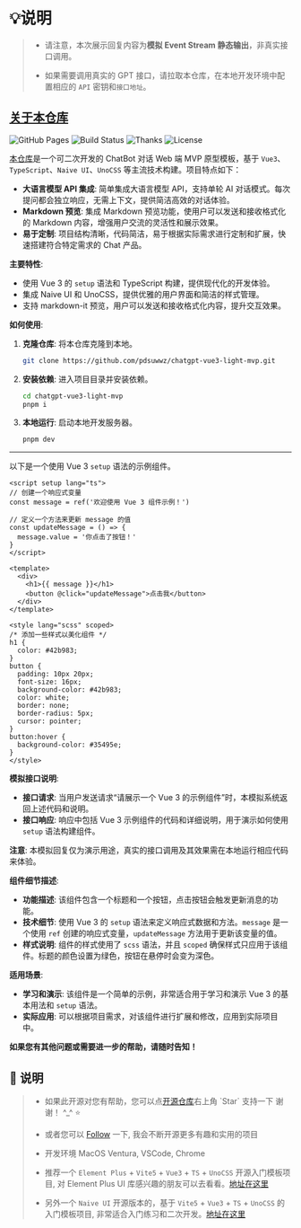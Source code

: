 # **💡说明**

> - 请注意，本次展示回复内容为**模拟 Event Stream 静态输出**，非真实接口调用。
>
>- 如果需要调用真实的 GPT 接口，请拉取本仓库，在本地开发环境中配置相应的 `API` 密钥和`接口地址`。

## <a target="_blank" href="https://github.com/pdsuwwz/chatgpt-vue3-light-mvp">关于本仓库</a>

![GitHub Pages](https://img.shields.io/badge/gh--pages-passing-brightgreen)
![Build Status](https://img.shields.io/badge/build-passing-brightgreen)
![Thanks](https://img.shields.io/badge/thanks-%E2%9D%A4-pink)
![License](https://img.shields.io/badge/license-MIT-blue)


<a target="_blank" href="https://github.com/pdsuwwz/chatgpt-vue3-light-mvp">本仓库</a>是一个可二次开发的 ChatBot 对话 Web 端 MVP 原型模板，基于 `Vue3`、`TypeScript`、`Naive UI`、`UnoCSS` 等主流技术构建。项目特点如下：

- **大语言模型 API 集成**: 简单集成大语言模型 API，支持单轮 AI 对话模式。每次提问都会独立响应，无需上下文，提供简洁高效的对话体验。
- **Markdown 预览**: 集成 Markdown 预览功能，使用户可以发送和接收格式化的 Markdown 内容，增强用户交流的灵活性和展示效果。
- **易于定制**: 项目结构清晰，代码简洁，易于根据实际需求进行定制和扩展，快速搭建符合特定需求的 Chat 产品。

**主要特性**:
- 使用 Vue 3 的 `setup` 语法和 TypeScript 构建，提供现代化的开发体验。
- 集成 Naive UI 和 UnoCSS，提供优雅的用户界面和简洁的样式管理。
- 支持 markdown-it 预览，用户可以发送和接收格式化内容，提升交互效果。

**如何使用**:
1. **克隆仓库**: 将本仓库克隆到本地。
    ```bash
    git clone https://github.com/pdsuwwz/chatgpt-vue3-light-mvp.git
    ```
2. **安装依赖**: 进入项目目录并安装依赖。
    ```bash
    cd chatgpt-vue3-light-mvp
    pnpm i
    ```
3. **本地运行**: 启动本地开发服务器。
    ```bash
    pnpm dev
    ```
---


以下是一个使用 Vue 3 `setup` 语法的示例组件。


```vue
<script setup lang="ts">
// 创建一个响应式变量
const message = ref('欢迎使用 Vue 3 组件示例！')

// 定义一个方法来更新 message 的值
const updateMessage = () => {
  message.value = '你点击了按钮！'
}
</script>

<template>
  <div>
    <h1>{{ message }}</h1>
    <button @click="updateMessage">点击我</button>
  </div>
</template>

<style lang="scss" scoped>
/* 添加一些样式以美化组件 */
h1 {
  color: #42b983;
}
button {
  padding: 10px 20px;
  font-size: 16px;
  background-color: #42b983;
  color: white;
  border: none;
  border-radius: 5px;
  cursor: pointer;
}
button:hover {
  background-color: #35495e;
}
</style>
```

**模拟接口说明**:
- **接口请求**: 当用户发送请求“请展示一个 Vue 3 的示例组件”时，本模拟系统返回上述代码和说明。
- **接口响应**: 响应中包括 Vue 3 示例组件的代码和详细说明，用于演示如何使用 `setup` 语法构建组件。

**注意**: 本模拟回复仅为演示用途，真实的接口调用及其效果需在本地运行相应代码来体验。


**组件细节描述**:
- **功能描述**: 该组件包含一个标题和一个按钮，点击按钮会触发更新消息的功能。
- **技术细节**: 使用 Vue 3 的 `setup` 语法来定义响应式数据和方法。`message` 是一个使用 `ref` 创建的响应式变量，`updateMessage` 方法用于更新该变量的值。
- **样式说明**: 组件的样式使用了 `scss` 语法，并且 `scoped` 确保样式只应用于该组件。标题的颜色设置为绿色，按钮在悬停时会变为深色。

**适用场景**:
- **学习和演示**: 该组件是一个简单的示例，非常适合用于学习和演示 Vue 3 的基本用法和 `setup` 语法。
- **实际应用**: 可以根据项目需求，对该组件进行扩展和修改，应用到实际项目中。


**如果您有其他问题或需要进一步的帮助，请随时告知！**

## 🌹 说明

> * 如果此开源对您有帮助，您可以点<a target="_blank" href="https://github.com/pdsuwwz/chatgpt-vue3-light-mvp">开源仓库</a>右上角 \`Star\` 支持一下 谢谢！ ^_^ ⭐️
>
> * 或者您可以 <a target="_blank" href="https://github.com/pdsuwwz">Follow</a> 一下, 我会不断开源更多有趣和实用的项目
>
> * 开发环境 MacOS Ventura, VSCode, Chrome
>
> * 推荐一个 `Element Plus` + `Vite5` + `Vue3` + `TS` + `UnoCSS` 开源入门模板项目, 对 Element Plus UI 库感兴趣的朋友可以去看看。<a target="_blank" href="https://github.com/pdsuwwz/vite-ts-starter">地址在这里</a>
>
> * 另外一个 `Naive UI` 开源版本的，基于 `Vite5` + `Vue3` + `TS` + `UnoCSS` 的入门模板项目, 非常适合入门练习和二次开发。<a target="_blank" href="https://github.com/pdsuwwz/vue3-tab-demo">地址在这里</a>
